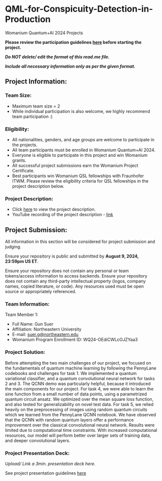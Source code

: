 # QML-for-Conspicuity-Detection-in-Production
Womanium Quantum+AI 2024 Projects

**Please review the participation guidelines [here](https://github.com/womanium-quantum/Quantum-AI-2024) before starting the project.**

_**Do NOT delete/ edit the format of this read.me file.**_

_**Include all necessary information only as per the given format.**_

## Project Information:

### Team Size:
  - Maximum team size = 2
  - While individual participation is also welcome, we highly recommend team participation :)

### Eligibility:
  - All nationalities, genders, and age groups are welcome to participate in the projects.
  - All team participants must be enrolled in Womanium Quantum+AI 2024.
  - Everyone is eligible to participate in this project and win Womanium grants.
  - All successful project submissions earn the Womanium Project Certificate.
  - Best participants win Womanium QSL fellowships with Fraunhofer ITWM. Please review the eligibility criteria for QSL fellowships in the project description below.

### Project Description:
  - Click [here](https://drive.google.com/file/d/1AcctFeXjchtEhYzPUsHpP_b4HGlI4kq9/view?usp=sharing) to view the project description.
  - YouTube recording of the project description - [link](https://youtu.be/Ac1ihFcTRTc?si=i6AIVfQQh8ymYQYp)

## Project Submission:
All information in this section will be considered for project submission and judging.

Ensure your repository is public and submitted by **August 9, 2024, 23:59pm US ET**.

Ensure your repository does not contain any personal or team tokens/access information to access backends. Ensure your repository does not contain any third-party intellectual property (logos, company names, copied literature, or code). Any resources used must be open source or appropriately referenced.

### Team Information:
Team Member 1:
 - Full Name: Gun Suer
 - Affiliation: Northeastern University
 - E-mail: suer.g@northeastern.edu
 - Womanium Program Enrollment ID: WQ24-OEdiCWLcOJZYaa3


### Project Solution:
Before attempting the two main challenges of our project, we focused on the fundamentals of quantum machine learning by following the PennyLane codebooks and challenges for task 1. We implemented a quantum variational classifier, and a quantum convolutional neural network for tasks 2 and 3. The QCNN demo was particularly helpful, because it introduced the main components for our project. For task 4, we were able to learn the sine function from a small number of data points, using a parametrized quantum circuit ansatz. We optimized over the mean square loss function, and also tested for generalizability on novel test data. For task 5, we relied heavily on the preprocessing of images using random quantum circuits which we learned from the PennyLane QCNN notebook. We have observed that the QCNN with random quantum layers offer a performance improvement over the classical convolutional neural network. Results were limited due to computational time constraints. With increased computational resources, our model will perform better over larger sets of training data, and deeper convolutional layers.

### Project Presentation Deck:
_Upload/ Link a 3min. presentation deck here._

See project presentation guidelines [here](https://docs.google.com/document/d/13nWF8AxFAfFYTWEYPT3BpPdYkqtxxSAjmuXj_zcMh-E/edit?usp=sharing)

